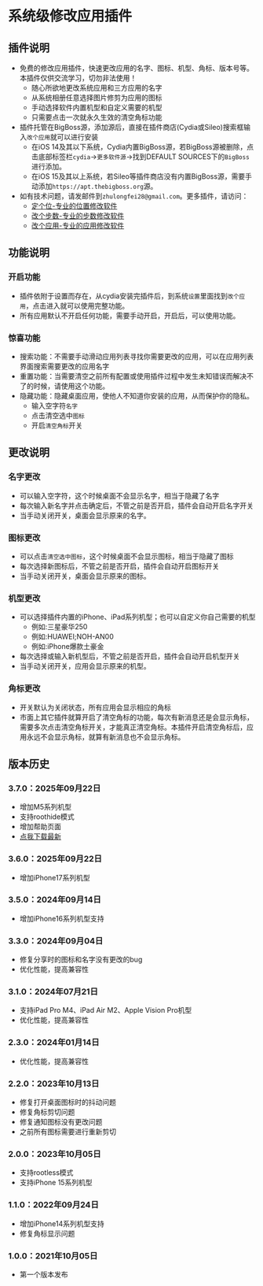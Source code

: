 # 系统级修改应用插件

## 插件说明
* 免费的修改应用插件，快速更改应用的名字、图标、机型、角标、版本号等。本插件仅供交流学习，切勿非法使用！
  * 随心所欲地更改系统应用和三方应用的名字
  * 从系统相册任意选择图片修剪为应用的图标
  * 手动选择软件内置机型和自定义需要的机型
  * 只需要点击一次就永久生效的清空角标功能
* 插件托管在BigBoss源，添加源后，直接在插件商店(Cydia或Sileo)搜索框输入`改个应用`就可以进行安装
  * 在iOS 14及其以下系统，Cydia内置BigBoss源，若BigBoss源被删除，点击底部标签栏`cydia`->`更多软件源`->找到DEFAULT SOURCES下的`BigBoss`进行添加。
  * 在iOS 15及其以上系统，若Sileo等插件商店没有内置BigBoss源，需要手动添加`https://apt.thebigboss.org`源。
* 如有技术问题，请发邮件到`zhulongfei28@gmail.com`。更多插件，请访问：
  * [定个位-专业的位置修改软件](tweak://package/me.lochook.app)
  * [改个步数-专业的步数修改软件](tweak://package/me.health.app)
  * [改个应用-专业的应用修改软件](tweak://package/me.afhook.app)


## 功能说明
### 开启功能
* 插件依附于设置而存在，从cydia安装完插件后，到系统`设置`里面找到`改个应用`，点击进入就可以使用完整功能。
* 所有应用默认不开启任何功能，需要手动开启，开启后，可以使用功能。

### 惊喜功能
* 搜索功能：不需要手动滑动应用列表寻找你需要更改的应用，可以在应用列表界面搜索需要更改的应用名字
* 重置功能：当需要清空之前所有配置或使用插件过程中发生未知错误而解决不了的时候，请使用这个功能。
* 隐藏功能：隐藏桌面应用，使他人不知道你安装的应用，从而保护你的隐私。
  * 输入空字符`名字`
  * 点击清空选中`图标`
  * 开启`清空角标`开关


## 更改说明
### 名字更改
* 可以输入空字符，这个时候桌面不会显示名字，相当于隐藏了名字
* 每次输入新名字并点击确定后，不管之前是否开启，插件会自动开启名字开关
* 当手动关闭开关，桌面会显示原来的名字。

### 图标更改
* 可以点击`清空选中图标`，这个时候桌面不会显示图标，相当于隐藏了图标
* 每次选择新图标后，不管之前是否开启，插件会自动开启图标开关
* 当手动关闭开关，桌面会显示原来的图标。

### 机型更改
* 可以选择插件内置的iPhone、iPad系列机型；也可以自定义你自己需要的机型
  * 例如:三星豪华250
  * 例如:HUAWEI;NOH-AN00
  * 例如:iPhone爆款土豪金
* 每次选择或输入新机型后，不管之前是否开启，插件会自动开启机型开关
* 当手动关闭开关，应用会显示原来的机型。

### 角标更改
* 开关默认为关闭状态，所有应用会显示相应的角标
* 市面上其它插件就算开启了清空角标的功能，每次有新消息还是会显示角标，需要多次点击清空角标开关，才能真正清空角标。本插件开启清空角标后，应用永远不会显示角标，就算有新消息也不会显示角标。


## 版本历史
### 3.7.0：2025年09月22日
* 增加M5系列机型
* 支持roothide模式
* 增加帮助页面
* [点我下载最新](debs://dummy?id=me.afhook.app&name=appfake&ver=3.7.0)

### 3.6.0：2025年09月22日
* 增加iPhone17系列机型

### 3.5.0：2024年09月14日
* 增加iPhone16系列机型支持

### 3.3.0：2024年09月04日
* 修复分享时的图标和名字没有更改的bug
* 优化性能，提高兼容性

### 3.1.0：2024年07月21日
* 支持iPad Pro M4、iPad Air M2、Apple Vision Pro机型
* 优化性能，提高兼容性

### 2.3.0：2024年01月14日
* 优化性能，提高兼容性

### 2.2.0：2023年10月13日
* 修复打开桌面图标时的抖动问题
* 修复角标剪切问题
* 修复通知图标没有更改问题
* 之前所有图标需要进行重新剪切

### 2.0.0：2023年10月05日
* 支持rootless模式
* 支持iPhone 15系列机型

### 1.1.0：2022年09月24日
* 增加iPhone14系列机型支持
* 修复角标显示问题

### 1.0.0：2021年10月05日
* 第一个版本发布